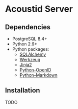 Acoustid Server
===============

Dependencies
------------

 * PostgreSQL 8.4+
 * Python 2.6+
 * Python packages:
     * [SQLAlchemy](http://www.sqlalchemy.org/)
     * [Werkzeug](http://werkzeug.pocoo.org/)
     * [Jinja2](http://jinja.pocoo.org/)
     * [Python-OpenID](http://pypi.python.org/pypi/python-openid/)
     * [Python-Markdown](http://www.freewisdom.org/projects/python-markdown/)

Installation
------------

TODO

